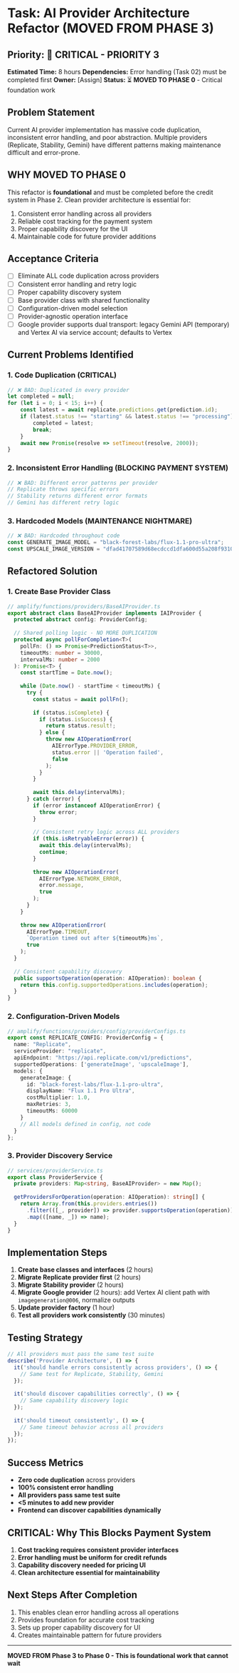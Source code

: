 # Task: AI Provider Architecture Refactor (MOVED FROM PHASE 3)

## Priority: 🔴 CRITICAL - PRIORITY 3
**Estimated Time:** 8 hours
**Dependencies:** Error handling (Task 02) must be completed first
**Owner:** [Assign]
**Status:** ⏳ **MOVED TO PHASE 0** - Critical foundation work

## Problem Statement
Current AI provider implementation has massive code duplication, inconsistent error handling, and poor abstraction. Multiple providers (Replicate, Stability, Gemini) have different patterns making maintenance difficult and error-prone.

## WHY MOVED TO PHASE 0
This refactor is **foundational** and must be completed before the credit system in Phase 2. Clean provider architecture is essential for:
1. Consistent error handling across all providers
2. Reliable cost tracking for the payment system
3. Proper capability discovery for the UI
4. Maintainable code for future provider additions

## Acceptance Criteria
- [ ] Eliminate ALL code duplication across providers
- [ ] Consistent error handling and retry logic
- [ ] Proper capability discovery system
- [ ] Base provider class with shared functionality
- [ ] Configuration-driven model selection
- [ ] Provider-agnostic operation interface
- [ ] Google provider supports dual transport: legacy Gemini API (temporary) and Vertex AI via service account; defaults to Vertex

## Current Problems Identified

### 1. Code Duplication (CRITICAL)
```typescript
// ❌ BAD: Duplicated in every provider
let completed = null;
for (let i = 0; i < 15; i++) {
    const latest = await replicate.predictions.get(prediction.id);
    if (latest.status !== "starting" && latest.status !== "processing") {
        completed = latest;
        break;
    }
    await new Promise(resolve => setTimeout(resolve, 2000));
}
```

### 2. Inconsistent Error Handling (BLOCKING PAYMENT SYSTEM)
```typescript
// ❌ BAD: Different error patterns per provider
// Replicate throws specific errors
// Stability returns different error formats  
// Gemini has different retry logic
```

### 3. Hardcoded Models (MAINTENANCE NIGHTMARE)
```typescript
// ❌ BAD: Hardcoded throughout code
const GENERATE_IMAGE_MODEL = "black-forest-labs/flux-1.1-pro-ultra";
const UPSCALE_IMAGE_VERSION = "dfad41707589d68ecdccd1dfa600d55a208f9310748e44bfe35b4a6291453d5e";
```

## Refactored Solution

### 1. Create Base Provider Class
```typescript
// amplify/functions/providers/BaseAIProvider.ts
export abstract class BaseAIProvider implements IAIProvider {
  protected abstract config: ProviderConfig;
  
  // Shared polling logic - NO MORE DUPLICATION
  protected async pollForCompletion<T>(
    pollFn: () => Promise<PredictionStatus<T>>,
    timeoutMs: number = 30000,
    intervalMs: number = 2000
  ): Promise<T> {
    const startTime = Date.now();
    
    while (Date.now() - startTime < timeoutMs) {
      try {
        const status = await pollFn();
        
        if (status.isComplete) {
          if (status.isSuccess) {
            return status.result!;
          } else {
            throw new AIOperationError(
              AIErrorType.PROVIDER_ERROR,
              status.error || 'Operation failed',
              false
            );
          }
        }
        
        await this.delay(intervalMs);
      } catch (error) {
        if (error instanceof AIOperationError) {
          throw error;
        }
        
        // Consistent retry logic across ALL providers
        if (this.isRetryableError(error)) {
          await this.delay(intervalMs);
          continue;
        }
        
        throw new AIOperationError(
          AIErrorType.NETWORK_ERROR,
          error.message,
          true
        );
      }
    }
    
    throw new AIOperationError(
      AIErrorType.TIMEOUT,
      `Operation timed out after ${timeoutMs}ms`,
      true
    );
  }
  
  // Consistent capability discovery
  public supportsOperation(operation: AIOperation): boolean {
    return this.config.supportedOperations.includes(operation);
  }
}
```

### 2. Configuration-Driven Models
```typescript
// amplify/functions/providers/config/providerConfigs.ts
export const REPLICATE_CONFIG: ProviderConfig = {
  name: "Replicate",
  serviceProvider: "replicate",
  apiEndpoint: "https://api.replicate.com/v1/predictions",
  supportedOperations: ['generateImage', 'upscaleImage'],
  models: {
    generateImage: {
      id: "black-forest-labs/flux-1.1-pro-ultra",
      displayName: "Flux 1.1 Pro Ultra",
      costMultiplier: 1.0,
      maxRetries: 3,
      timeoutMs: 60000
    }
    // All models defined in config, not code
  }
};
```

### 3. Provider Discovery Service
```typescript
// services/providerService.ts
export class ProviderService {
  private providers: Map<string, BaseAIProvider> = new Map();
  
  getProvidersForOperation(operation: AIOperation): string[] {
    return Array.from(this.providers.entries())
      .filter(([_, provider]) => provider.supportsOperation(operation))
      .map(([name, _]) => name);
  }
}
```

## Implementation Steps
1. **Create base classes and interfaces** (2 hours)
2. **Migrate Replicate provider first** (2 hours)
3. **Migrate Stability provider** (2 hours)  
4. **Migrate Google provider** (2 hours): add Vertex AI client path with `imagegeneration@006`, normalize outputs
5. **Update provider factory** (1 hour)
6. **Test all providers work consistently** (30 minutes)

## Testing Strategy
```typescript
// All providers must pass the same test suite
describe('Provider Architecture', () => {
  it('should handle errors consistently across providers', () => {
    // Same test for Replicate, Stability, Gemini
  });
  
  it('should discover capabilities correctly', () => {
    // Same capability discovery logic
  });
  
  it('should timeout consistently', () => {
    // Same timeout behavior across all providers
  });
});
```

## Success Metrics
- **Zero code duplication** across providers
- **100% consistent error handling**
- **All providers pass same test suite**
- **<5 minutes to add new provider**
- **Frontend can discover capabilities dynamically**

## CRITICAL: Why This Blocks Payment System
1. **Cost tracking requires consistent provider interfaces**
2. **Error handling must be uniform for credit refunds**
3. **Capability discovery needed for pricing UI**
4. **Clean architecture essential for maintainability**

## Next Steps After Completion
1. This enables clean error handling across all operations
2. Provides foundation for accurate cost tracking  
3. Sets up proper capability discovery for UI
4. Creates maintainable pattern for future providers

---
**MOVED FROM Phase 3 to Phase 0 - This is foundational work that cannot wait**
